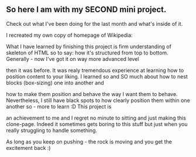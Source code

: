## So here I am with my SECOND mini project.

Check out what I've been doing for the last month and what's inside of it.

I recreated my own copy of homepage of Wikipedia:



What I have learned by finishing this project is firm understanding of skeleton of HTML so to say: how it's structured from top to bottom. Generally - now I've got it on way more advanced level 

then it was before. It was realy tremendous experience at learning how to position content to your liking. I learned so and SO much about how to nest blocks (box-sizing) one into another and 

how to make them position and behave the way I want them to behave. Nevertheless, I still have black spots to how clearly position them within one another so - more to learn :D This project is

 an achievement to me and I regret no minute to sitting and just making this clone-page. Indeed it sometimes gets boring to this stuff but just when you really struggling to handle something. 
 
 As long as you keep on pushing - the rock is moving and you get the excitement back :) 
